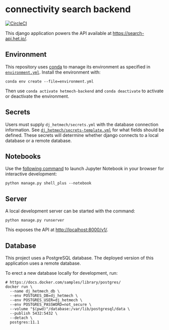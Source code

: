 # connectivity search backend

[![CircleCI](https://circleci.com/gh/greenelab/connectivity-search-backend.svg?style=svg)](https://circleci.com/gh/greenelab/connectivity-search-backend)

This django application powers the API available at <https://search-api.het.io/>.

## Environment

This repository uses [conda](http://conda.pydata.org/docs/) to manage its environment as specified in [`environment.yml`](environment.yml).
Install the environment with:

```shell
conda env create --file=environment.yml
```

Then use `conda activate hetmech-backend` and `conda deactivate` to activate or deactivate the environment.

## Secrets

Users must supply `dj_hetmech/secrets.yml` with the database connection information.
See [`dj_hetmech/secrets-template.yml`](dj_hetmech/secrets-template.yml) for what fields should be defined.
These secrets will determine whether django connects to a local database or a remote database.

## Notebooks

Use the [following command](https://medium.com/ayuth/how-to-use-django-in-jupyter-notebook-561ea2401852) to launch Jupyter Notebook in your browser for interactive development:

```shell
python manage.py shell_plus --notebook
```

## Server

A local development server can be started with the command:

```shell
python manage.py runserver
```

This exposes the API at <http://localhost:8000/v1/>.

## Database

This project uses a PostgreSQL database.
The deployed version of this application uses a remote database.

To erect a new database locally for development, run:

```shell
# https://docs.docker.com/samples/library/postgres/
docker run \
  --name dj_hetmech_db \
  --env POSTGRES_DB=dj_hetmech \
  --env POSTGRES_USER=dj_hetmech \
  --env POSTGRES_PASSWORD=not_secure \
  --volume "$(pwd)"/database:/var/lib/postgresql/data \
  --publish 5432:5432 \
  --detach \
  postgres:11.1
```
